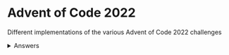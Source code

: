 # Advent of Code 2022
Different implementations of the various Advent of Code 2022 challenges

<details>
<summary>Answers</summary>
Day 1, Part 1: 71124 (C#, Python, Node.js, Go)
<br>
Day 1, Part 2: 204639 (C#, Go)
</details>